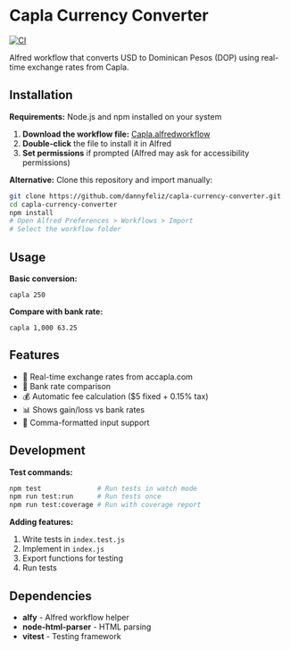# Capla Currency Converter

[![CI](https://github.com/DannyFeliz/capla-alfted/actions/workflows/ci.yml/badge.svg)](https://github.com/DannyFeliz/capla-alfted/actions/workflows/ci.yml)

Alfred workflow that converts USD to Dominican Pesos (DOP) using real-time exchange rates from Capla.

## Installation

**Requirements:** Node.js and npm installed on your system

1. **Download the workflow file:** [Capla.alfredworkflow](https://github.com/DannyFeliz/capla-alfted/blob/main/Capla.alfredworkflow)
2. **Double-click** the file to install it in Alfred
3. **Set permissions** if prompted (Alfred may ask for accessibility permissions)

**Alternative:** Clone this repository and import manually:
```bash
git clone https://github.com/dannyfeliz/capla-currency-converter.git
cd capla-currency-converter
npm install
# Open Alfred Preferences > Workflows > Import
# Select the workflow folder
```

## Usage

**Basic conversion:**
```
capla 250
```

**Compare with bank rate:**
```
capla 1,000 63.25
```

## Features

- 💱 Real-time exchange rates from accapla.com
- 🏦 Bank rate comparison
- 💰 Automatic fee calculation ($5 fixed + 0.15% tax)
- 📊 Shows gain/loss vs bank rates
- 🔢 Comma-formatted input support

## Development

**Test commands:**
```bash
npm test              # Run tests in watch mode
npm run test:run      # Run tests once
npm run test:coverage # Run with coverage report
```

**Adding features:**
1. Write tests in `index.test.js`
2. Implement in `index.js`
3. Export functions for testing
4. Run tests

## Dependencies

- **alfy** - Alfred workflow helper
- **node-html-parser** - HTML parsing
- **vitest** - Testing framework 